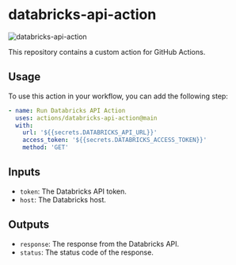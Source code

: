 # databricks-api-action

![databricks-api-action](https://github.com/taapey-labs/databricks-api-action/blob/main/action.yaml/badge.svg?event=push&branch=main)


This repository contains a custom action for GitHub Actions.

## Usage

To use this action in your workflow, you can add the following step:

```yaml
- name: Run Databricks API Action
  uses: actions/databricks-api-action@main
  with:
    url: '${{secrets.DATABRICKS_API_URL}}'
    access_token: '${{secrets.DATABRICKS_ACCESS_TOKEN}}'
    method: 'GET'
```

## Inputs

- `token`: The Databricks API token.
- `host`: The Databricks host.

## Outputs

- `response`: The response from the Databricks API.
- `status`: The status code of the response.
